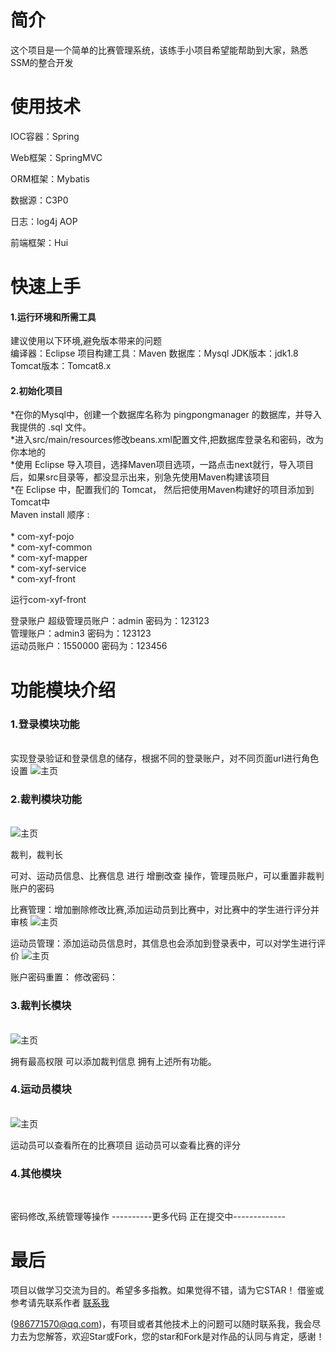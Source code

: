 <h1>简介</h1>

这个项目是一个简单的比赛管理系统，该练手小项目希望能帮助到大家，熟悉SSM的整合开发

<h1>使用技术</h1>

IOC容器：Spring

Web框架：SpringMVC

ORM框架：Mybatis

数据源：C3P0

日志：log4j AOP

前端框架：Hui

<h1>快速上手</h1>

<h4>1.运行环境和所需工具</h4>

建议使用以下环境,避免版本带来的问题<br/>
编译器：Eclipse
项目构建工具：Maven
数据库：Mysql
JDK版本：jdk1.8
Tomcat版本：Tomcat8.x

<h4>2.初始化项目</h4>
*在你的Mysql中，创建一个数据库名称为 pingpongmanager 的数据库，并导入我提供的 .sql 文件。<br/>
*进入src/main/resources修改beans.xml配置文件,把数据库登录名和密码，改为你本地的<br/>
*使用 Eclipse 导入项目，选择Maven项目选项，一路点击next就行，导入项目后，如果src目录等，都没显示出来，别急先使用Maven构建该项目<br/>
*在 Eclipse 中，配置我们的 Tomcat， 然后把使用Maven构建好的项目添加到Tomcat中<br/>
Maven install 顺序 :
<br/><br/
*   com-xyf-parent <br/>
*   com-xyf-pojo <br/>
*   com-xyf-common <br/>
*   com-xyf-mapper <br/>
*   com-xyf-service <br/>
*   com-xyf-front

运行com-xyf-front

登录账户
超级管理员账户：admin 密码为：123123<br/>
管理账户：admin3  密码为：123123<br/>
运动员账户：1550000  密码为：123456<br/>


<h1>功能模块介绍</h1>

<h3>1.登录模块功能</h3>
<br/>
实现登录验证和登录信息的储存，根据不同的登录账户，对不同页面url进行角色设置
 <img src="/other/login.jpg" alt="主页" style="max-width:100%;">

<h3>2.裁判模块功能</h3>
<br/>
 <img src="/other/admin3.jpg" alt="主页" style="max-width:100%;"><br/>

裁判，裁判长
<p>可对、运动员信息、比赛信息 进行 增删改查 操作，管理员账户，可以重置非裁判账户的密码</p>
比赛管理：增加删除修改比赛,添加运动员到比赛中，对比赛中的学生进行评分并审核
 <img src="/other/score.jpg" alt="主页" style="max-width:100%;"><br/>

运动员管理：添加运动员信息时，其信息也会添加到登录表中，可以对学生进行评价
 <img src="/other/runner.jpg" alt="主页" style="max-width:100%;"><br/>

账户密码重置：
修改密码： 

<h3>3.裁判长模块</h3>
<br/>
 <img src="/other/project.jpg" alt="主页" style="max-width:100%;"><br/>

拥有最高权限
可以添加裁判信息
拥有上述所有功能。

<h3>4.运动员模块</h3>
<br/>
 <img src="/other/look.jpg" alt="主页" style="max-width:100%;"><br/>

运动员可以查看所在的比赛项目
运动员可以查看比赛的评分

<h3>4.其他模块</h3>
<br/>

密码修改,系统管理等操作
----------更多代码 正在提交中-------------





<h1>最后</h1>
项目以做学习交流为目的。希望多多指教。如果觉得不错，请为它STAR！
借鉴或参考请先联系作者    <a target="_blank" href="http://wpa.qq.com/msgrd?v=3&uin=986771570&site=qq&menu=yes">联系我</a>

(986771570@qq.com)，有项目或者其他技术上的问题可以随时联系我，我会尽力去为您解答，欢迎Star或Fork，您的star和Fork是对作品的认同与肯定，感谢！
